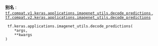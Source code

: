 **别名** : [ `tf.compat.v1.keras.applications.imagenet_utils.decode_predictions` ](/api_docs/python/tf/keras/applications/imagenet_utils/decode_predictions), [ `tf.compat.v2.keras.applications.imagenet_utils.decode_predictions` ](/api_docs/python/tf/keras/applications/imagenet_utils/decode_predictions)

```
 tf.keras.applications.imagenet_utils.decode_predictions(
    *args,
    **kwargs
)
 
```

